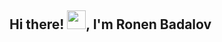 <h2> Hi there! <img src="https://github.com/ronenbadalov/ronenbadalov/blob/main/Hi.gif" width="30px">, I'm Ronen Badalov</h2>
